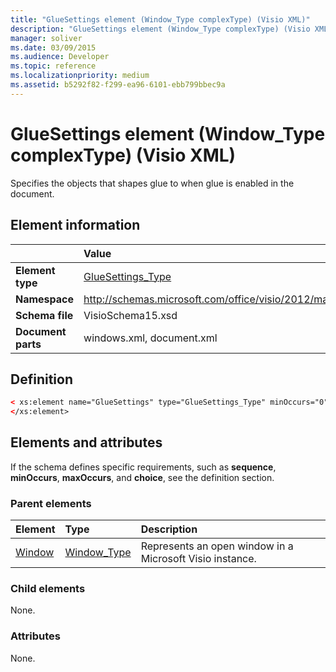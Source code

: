 ```yaml
---
title: "GlueSettings element (Window_Type complexType) (Visio XML)"
description: "GlueSettings element (Window_Type complexType) (Visio XML) specifies the objects that shapes glue to when glue is enabled in the document."
manager: soliver
ms.date: 03/09/2015
ms.audience: Developer
ms.topic: reference
ms.localizationpriority: medium
ms.assetid: b5292f82-f299-ea96-6101-ebb799bbec9a
---
```


# GlueSettings element (Window_Type complexType) (Visio XML)

Specifies the objects that shapes glue to when glue is enabled in the document.
  
## Element information

||Value |
|:-----|:-----|
|**Element type** <br/> |[GlueSettings_Type](gluesettings_type-complextypevisio-xml.md) <br/> |
|**Namespace** <br/> |http://schemas.microsoft.com/office/visio/2012/main  <br/> |
|**Schema file** <br/> |VisioSchema15.xsd  <br/> |
|**Document parts** <br/> |windows.xml, document.xml  <br/> |
   
## Definition

```XML
< xs:element name="GlueSettings" type="GlueSettings_Type" minOccurs="0" maxOccurs="1" >
</xs:element>
```

## Elements and attributes

If the schema defines specific requirements, such as **sequence**, **minOccurs**, **maxOccurs**, and **choice**, see the definition section. 
  
### Parent elements

|**Element**|**Type**|**Description**|
|:-----|:-----|:-----|
|[Window](window-element-windows_type-complextypevisio-xml.md) <br/> |[Window_Type](window_type-complextypevisio-xml.md) <br/> |Represents an open window in a Microsoft Visio instance. |
   
### Child elements

None.
  
### Attributes

None.
  

